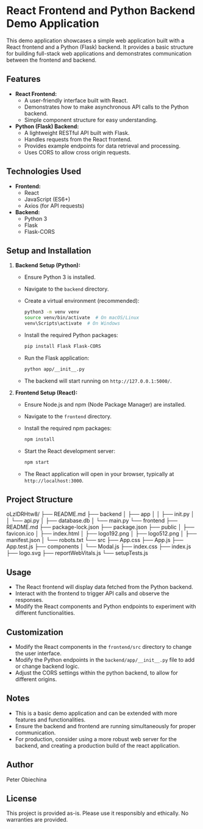 # React Frontend and Python Backend Demo Application

This demo application showcases a simple web application built with a React frontend and a Python (Flask) backend. It provides a basic structure for building full-stack web applications and demonstrates communication between the frontend and backend.

## Features

* **React Frontend:**
  * A user-friendly interface built with React.
  * Demonstrates how to make asynchronous API calls to the Python backend.
  * Simple component structure for easy understanding.
* **Python (Flask) Backend:**
  * A lightweight RESTful API built with Flask.
  * Handles requests from the React frontend.
  * Provides example endpoints for data retrieval and processing.
  * Uses CORS to allow cross origin requests.

## Technologies Used

* **Frontend:**
  * React
  * JavaScript (ES6+)
  * Axios (for API requests)
* **Backend:**
  * Python 3
  * Flask
  * Flask-CORS

## Setup and Installation

1. **Backend Setup (Python):**

    * Ensure Python 3 is installed.
    * Navigate to the `backend` directory.
    * Create a virtual environment (recommended):

        ```bash
        python3 -m venv venv
        source venv/bin/activate  # On macOS/Linux
        venv\Scripts\activate  # On Windows
        ```

    * Install the required Python packages:

        ```bash
        pip install Flask Flask-CORS
        ```

    * Run the Flask application:

        ```bash
        python app/__init__.py
        ```

    * The backend will start running on `http://127.0.0.1:5000/`.

2. **Frontend Setup (React):**

    * Ensure Node.js and npm (Node Package Manager) are installed.
    * Navigate to the `frontend` directory.
    * Install the required npm packages:

        ```bash
        npm install
        ```

    * Start the React development server:

        ```bash
        npm start
        ```

    * The React application will open in your browser, typically at `http://localhost:3000`.

## Project Structure

oLzlDRHtw8/
    ├── README.md
    ├── backend
    │   ├── app
    │   │   ├── init.py
    │   │   └── api.py
    │   ├── database.db
    │   └── main.py
    └── frontend
        ├── README.md
        ├── package-lock.json
        ├── package.json
        ├── public
        │   ├── favicon.ico
        │   ├── index.html
        │   ├── logo192.png
        │   ├── logo512.png
        │   ├── manifest.json
        │   └── robots.txt
        └── src
            ├── App.css
            ├── App.js
            ├── App.test.js
            ├── components
            │   └── Modal.js
            ├── index.css
            ├── index.js
            ├── logo.svg
            ├── reportWebVitals.js
            └── setupTests.js

## Usage

* The React frontend will display data fetched from the Python backend.
* Interact with the frontend to trigger API calls and observe the responses.
* Modify the React components and Python endpoints to experiment with different functionalities.

## Customization

* Modify the React components in the `frontend/src` directory to change the user interface.
* Modify the Python endpoints in the `backend/app/__init__.py` file to add or change backend logic.
* Adjust the CORS settings within the python backend, to allow for different origins.

## Notes

* This is a basic demo application and can be extended with more features and functionalities.
* Ensure the backend and frontend are running simultaneously for proper communication.
* For production, consider using a more robust web server for the backend, and creating a production build of the react application.

## Author

Peter Obiechina

## License

This project is provided as-is. Please use it responsibly and ethically. No warranties are provided.
